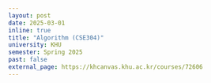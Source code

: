 ```yaml
---
layout: post
date: 2025-03-01
inline: true
title: "Algorithm (CSE304)"
university: KHU
semester: Spring 2025
past: false
external_page: https://khcanvas.khu.ac.kr/courses/72606
---
```

